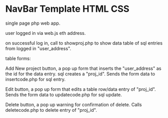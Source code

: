 # NavBar Template HTML CSS

single page php web app.

user logged in via web.js eth address.

on successful log in, call to showproj.php to show data table of sql entries from logged in "user_address".

table forms:

Add New project button, a pop up form that inserts the "user_address" as the id for the data entry. sql creates a "proj_id". 
Sends the form data to insertcode.php for sql entry.

Edit button, a pop up form that edits a table row/data entry of "proj_id".
Sends the form data to updatecode.php for sql update.

Delete button, a pop up warning for confirmation of delete. 
Calls deletecode.php to delete entry of "proj_id".
